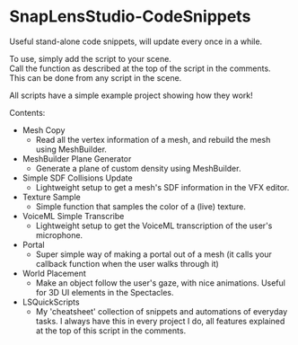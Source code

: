 # SnapLensStudio-CodeSnippets
Useful stand-alone code snippets, will update every once in a while.

To use, simply add the script to your scene.<br/>
Call the function as described at the top of the script in the comments.<br/>
This can be done from any script in the scene.

All scripts have a simple example project showing how they work!      

Contents:
- Mesh Copy
  - Read all the vertex information of a mesh, and rebuild the mesh using MeshBuilder.
- MeshBuilder Plane Generator
  - Generate a plane of custom density using MeshBuilder.
- Simple SDF Collisions Update
  - Lightweight setup to get a mesh's SDF information in the VFX editor.
- Texture Sample
  - Simple function that samples the color of a (live) texture.
- VoiceML Simple Transcribe
  - Lightweight setup to get the VoiceML transcription of the user's microphone.
- Portal
  - Super simple way of making a portal out of a mesh (it calls your callback function when the user walks through it)
- World Placement
  - Make an object follow the user's gaze, with nice animations. Useful for 3D UI elements in the Spectacles.
- LSQuickScripts
  - My 'cheatsheet' collection of snippets and automations of everyday tasks. I always have this in every project I do, all features explained at the top of this script in the comments.
